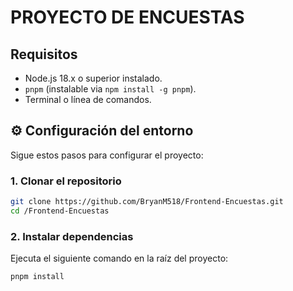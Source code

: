 # PROYECTO DE ENCUESTAS

## Requisitos

- Node.js 18.x o superior instalado.
- `pnpm` (instalable via `npm install -g pnpm`).
- Terminal o línea de comandos.

## ⚙️ Configuración del entorno

Sigue estos pasos para configurar el proyecto:

### 1. Clonar el repositorio
```bash
git clone https://github.com/BryanM518/Frontend-Encuestas.git
cd /Frontend-Encuestas
```

### 2. Instalar dependencias
Ejecuta el siguiente comando en la raíz del proyecto:
```bash
pnpm install
```